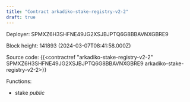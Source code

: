 ```yaml
---
title: "Contract arkadiko-stake-registry-v2-2"
draft: true
---
```

Deployer: SPMXZ6H3SHFNE49JG2XSJBJPTQ6G8BBAVNXGBRE9


 



Block height: 141893 (2024-03-07T08:41:58.000Z)

Source code: {{<contractref "arkadiko-stake-registry-v2-2" SPMXZ6H3SHFNE49JG2XSJBJPTQ6G8BBAVNXGBRE9 arkadiko-stake-registry-v2-2>}}

Functions:

* stake _public_
